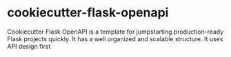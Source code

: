 # cookiecutter-flask-openapi
Cookiecutter Flask OpenAPI is a template for jumpstarting production-ready Flask projects quickly. It has a well organized and scalable structure. It uses API design first
